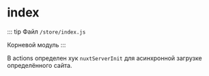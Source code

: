# index

::: tip Файл
`/store/index.js`

Корневой модуль
:::

В actions определен хук `nuxtServerInit` для асинхронной загрузке определённого сайта.
